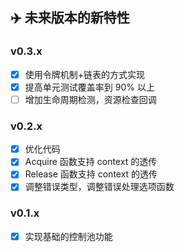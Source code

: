 ## ✈️ 未来版本的新特性

### v0.3.x

* [x] 使用令牌机制+链表的方式实现
* [x] 提高单元测试覆盖率到 90% 以上
* [ ] 增加生命周期检测，资源检查回调

### v0.2.x

* [x] 优化代码
* [x] Acquire 函数支持 context 的透传
* [x] Release 函数支持 context 的透传
* [x] 调整错误类型，调整错误处理选项函数

### v0.1.x

* [x] 实现基础的控制池功能